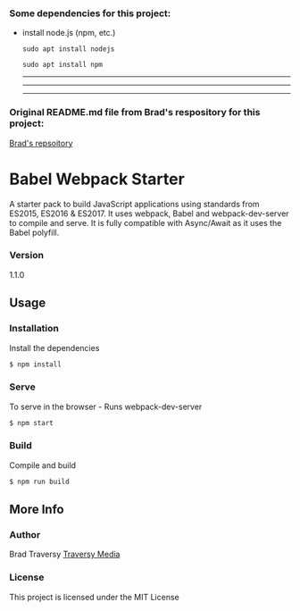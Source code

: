 ### Some dependencies for this project:

* install node.js (npm, etc.)

  `sudo apt install nodejs`
  
  `sudo apt install npm`

  ___
  ___
  ___

### Original README.md file from Brad's respository for this project: 

[Brad's repsoitory](https://github.com/bradtraversy/babel_webpack_starter)

# Babel Webpack Starter

A starter pack to build JavaScript applications using standards from ES2015, ES2016 & ES2017. It uses webpack, Babel and webpack-dev-server to compile and serve. It is fully compatible with Async/Await as it uses the Babel polyfill.

### Version
1.1.0

## Usage

### Installation

Install the dependencies

```sh
$ npm install
```

### Serve
To serve in the browser  - Runs webpack-dev-server

```sh
$ npm start
```

### Build
Compile and build

```sh
$ npm run build
```

## More Info

### Author

Brad Traversy
[Traversy Media](http://www.traversymedia.com)

### License

This project is licensed under the MIT License